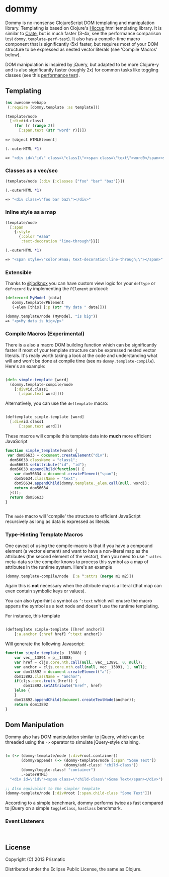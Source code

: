 # dommy

Dommy is no-nonsense ClojureScript DOM templating and manipulation library. Templating is based on Clojure's [Hiccup](https://github.com/weavejester/hiccup/) html templating library. It is similar to [Crate](https://github.com/ibdknox/crate), but is much faster (3-4x, see the performance comparison test `dommy.template-perf-test`). It also has a compile-time macro component that is significantly (5x) faster, but requires most of your DOM structure to be expressed as nested vector literals (see 'Compile Macros' below). 

DOM manipulation is inspired by jQuery, but adapted to be more Clojure-y and is also significantly faster (roughly 2x) for common tasks like toggling classes (see this [performance test](https://github.com/Prismatic/dommy/tree/master/test/dommycore_test.clj)).


## Templating 

```clojure
(ns awesome-webapp
 (:require [dommy.template :as template]))

(template/node
  [:div#id.class1
    (for [r (range 2)] 
      [:span.text (str "word" r)])])
      
=> [object HTMLElement]

(.-outerHTML *1)

=> "<div id=\"id\" class=\"class1\"><span class=\"text\">word0</span><span class=\"text\">word1</span></div>"
```

### Classes as a vec/sec

```clojure
(template/node [:div {:classes ["foo" "bar" "baz"]}])

(.-outerHTML *1)

=> "<div class=\"foo bar baz\"></div>"
```

### Inline style as a map

```clojure
(template/node
  [:span
    {:style
      {:color "#aaa"
       :text-decoration "line-through"}}])

(.-outerHTML *1)

=> "<span style=\"color:#aaa; text-decoration:line-through;\"></span>"
```


### Extensible

Thanks to [@ibdknox](https://github.com/ibdknox/) you can have custom view logic for your <code>deftype</code> or <code>defrecord</code> by implementing the <code>PElement</code> protocol:

```clojure
(defrecord MyModel [data]
   dommy.template/PElement
   (-elem [this] [:p (str "My data " data)]))

(dommy.template/node (MyModel. "is big"))   
=> "<p>My data is big</p>"
```

### Compile Macros (Experimental)

There is a also a macro DOM building function which can be significantly faster if most of your template structure can be expressed nested vector literals. It's really worth taking a look at the code and understanding what will and won't be done at compile time (see ns <code>dommy.template-compile</code>). Here's an example:

```clojure

(defn simple-template [word]
  (dommy.template-compile/node
    [:div#id.class1
	  [:span.text word]]))
```

Alternatively, you can use the <code>deftemplate</code> macro:


```clojure

(deftemplate simple-template [word]
  [:div#id.class1
	  [:span.text word]])
```

These macros will compile this template data into **much** more efficient JavaScript

```javascript
function simple_template(word) {
 var dom56633 = document.createElement("div");
  dom56633.className = "class1";
  dom56633.setAttribute("id", "id");
  dom56633.appendChild(function() {
    var dom56634 = document.createElement("span");
    dom56634.className = "text";
    dom56634.appendChild(dommy.template._elem.call(null, word));
    return dom56634
  }());
  return dom56633
}
  
```

The <code>node</code> macro will 'compile' the structure to efficient JavaScript recursively as
long as data is expressed as literals. 

### Type-Hinting Template Macros

One caveat of using the compile-macro is that if you have a compound element (a vector element) and want to have a non-literal map as the attributes (the second element of the vector), then you need to use <code>^:attrs</code> meta-data so the compiler knows to process this symbol as a map of attributes in the runtime system. Here's an example


```clojure
(dommy.template-compile/node  [:a ^:attrs (merge m1 m2)])
```

Again this is **not** necessary when the attribute map is a literal (that map can even contain symbolic keys or values).

You can also type-hint a symbol as <code>^:text</code> which will enusre the macro appens
the symbol as a text node and doesn't use the runtime templating. 

For instance, this template

```clojure

(deftemplate simple-template [[href anchor]]
    [:a.anchor {:href href} ^:text anchor])

```

Will generate the following Javascript:


```javascript
function simple_template(p__13888) {
    var vec__13891 = p__13888;
    var href = cljs.core.nth.call(null, vec__13891, 0, null);
    var anchor = cljs.core.nth.call(null, vec__13891, 1, null);
    var dom13892 = document.createElement("a");
    dom13892.className = "anchor";
    if(cljs.core.truth_(href)) {
        dom13892.setAttribute("href", href)
    }else {
    }
    dom13892.appendChild(document.createTextNode(anchor));
    return dom13892
}
```

## Dom Manipulation

Dommy also has DOM manipulation similar to jQuery, which can be threaded using the `->` operator
to simulate jQuery-style chaining.

```clojure

(= (-> (dommy-template/node [:div#root.container])
       (dommy/append! (-> (dommy-template/node [:span "Some Text"])
	                      (dommy/add-class! "child-class"))
	   (dommy/toggle-class! "container")
       .-outerHTML)
  "<div id=\"id\"><span class=\"child-class\">Some Text</span></div>")
  
;; Also equivalent to the simpler template
(dommy-template/node [:div#root [:span.child-class "Some Text"]])  
```

According to a simple benchmark, dommy performs twice as fast compared to jQuery on a simple `toggleClass`, `hasClass` benchmark. 

### Event Listeners

```clojure
	

```

  
## License

Copyright (C) 2013 Prismatic

Distributed under the Eclipse Public License, the same as Clojure.
